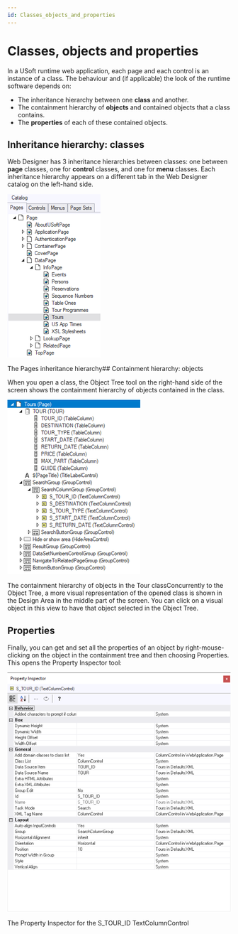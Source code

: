 ```yaml
---
id: Classes_objects_and_properties
---
```


# Classes, objects and properties

In a USoft runtime web application, each page and each control is an instance of a class. The behaviour and (if applicable) the look of the runtime software depends on:

- The inheritance hierarchy between one **class** and another.
- The containment hierarchy of **objects** and contained objects that a class contains.
- The **properties** of each of these contained objects.

## Inheritance hierarchy: classes

Web Designer has 3 inheritance hierarchies between classes: one between **page** classes, one for **control** classes, and one for **menu** classes. Each inheritance hierarchy appears on a different tab in the Web Designer catalog on the left-hand side.

![](./assets/c793c82a-14cf-40e5-ac20-ef5728f33a3b.png)

The Pages inheritance hierarchy## Containment hierarchy: objects

When you open a class, the Object Tree tool on the right-hand side of the screen shows the containment hierarchy of objects contained in the class.

![](./assets/c9c82b80-26f4-4186-978c-17a6b868b2df.png)

The containment hierarchy of objects in the Tour classConcurrently to the Object Tree, a more visual representation of the opened class is shown in the Design Area in the middle part of the screen. You can click on a visual object in this view to have that object selected in the Object Tree.

## Properties

Finally, you can get and set all the properties of an object by right-mouse-clicking on the object in the containment tree and then choosing Properties. This opens the Property Inspector tool:

![](./assets/dca73612-b9e6-4011-86a4-f854ee4deac3.png)

The Property Inspector for the S_TOUR_ID TextColumnControl 

 

 